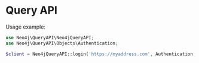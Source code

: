 # Query API

Usage example:

```php
use Neo4j\QueryAPI\Neo4jQueryAPI;
use Neo4j\QueryAPI\Objects\Authentication;

$client = Neo4jQueryAPI::login('https://myaddress.com', Authentication::bearer('mytokken'))
```
